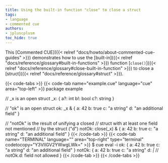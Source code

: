 ```yaml
---
title: Using the built-in function "close" to close a struct
tags:
- language
- commented cue
authors:
- jpluscplusm
toc_hide: true
---
```


This [Commented CUE]({{< relref "docs/howto/about-commented-cue-guides" >}})
demonstrates how to use the
[built-in]({{< relref "docs/reference/glossary#built-in-functions" >}})
function
[`close()`]({{< relref "docs/reference/glossary#close-built-in-function" >}})
to close a
[struct]({{< relref "docs/reference/glossary#struct" >}}).

{{< code-tabs >}}
{{< code-tab name="example.cue" language="cue" area="top-left" >}}
package example

// _x is an open struct
_x: {
	a?: int
	b!: bool
	c?: string
}

// "ok" is an open struct
ok: _x & {
	a: 42
	b: true
	c: "a string"
	d: "an additional field"
}

// "notOk" is the result of unifying a closed
// struct with at least one field not mentioned
// by the struct ("d")
notOk: close(_x) & {
	a: 42
	b: true
	c: "a string"
	d: "an additional field"
}
{{< /code-tab >}}
{{< code-tab name="TERMINAL" language="" area="top-right" type="terminal" codetocopy="Y3VlIGV2YWwgLWk=" >}}
$ cue eval -i
ok: {
    a: 42
    b: true
    c: "a string"
    d: "an additional field"
}
notOk: {
    a: 42
    b: true
    c: "a string"
    d: _|_ // notOk.d: field not allowed
}
{{< /code-tab >}}
{{< /code-tabs >}}

